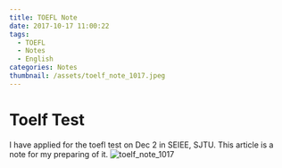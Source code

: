 ```yaml
---
title: TOEFL Note
date: 2017-10-17 11:00:22
tags:
  - TOEFL
  - Notes
  - English
categories: Notes
thumbnail: /assets/toelf_note_1017.jpeg
---
```

# Toelf Test
I have applied for the toefl test on Dec 2 in SEIEE, SJTU.
This article is a note for my preparing of it.
![toelf_note_1017](/assets/toelf_note_1017.jpeg)
